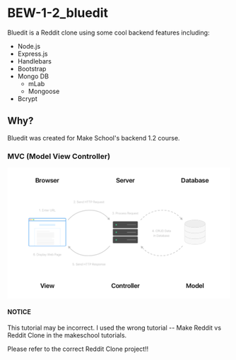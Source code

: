 # BEW-1-2_bluedit
Bluedit is a Reddit clone using some cool backend features including:
- Node.js
- Express.js
- Handlebars
- Bootstrap
- Mongo DB
	- mLab
	- Mongoose
- Bcrypt

## Why?
Bluedit was created for Make School's backend 1.2 course.

### MVC (Model View Controller)
<img src="https://raw.githubusercontent.com/MakeSchool-Tutorials/sa-2018-node-reddit/master/P01-Setting-Up-I/assets/mvc_diagram.png" />

#### NOTICE
This tutorial may be incorrect. I used the wrong tutorial -- Make Reddit vs Reddit Clone in the makeschool tutorials.

Please refer to the correct Reddit Clone project!!
